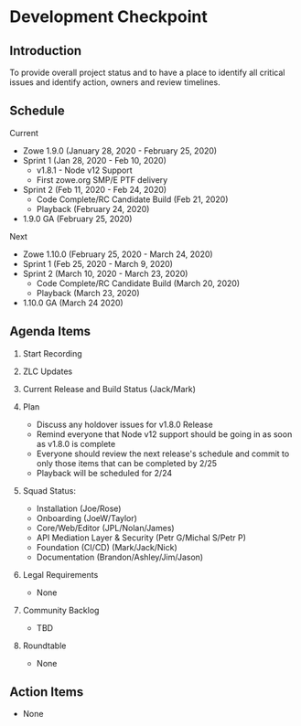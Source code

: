# Development Checkpoint

Introduction
------------
To provide overall project status and to have a place to identify all critical issues and identify action, owners and review timelines.

Schedule
--------

Current
- Zowe 1.9.0 (January 28, 2020 - February 25, 2020)
- Sprint 1 (Jan 28, 2020 - Feb 10, 2020)
    - v1.8.1 - Node v12 Support
    - First zowe.org SMP/E PTF delivery
- Sprint 2 (Feb 11, 2020 - Feb 24, 2020)
    - Code Complete/RC Candidate Build (Feb 21, 2020)
    - Playback (February 24, 2020)
- 1.9.0 GA (February 25, 2020)

Next
- Zowe 1.10.0 (February 25, 2020 - March 24, 2020)
- Sprint 1 (Feb 25, 2020 - March 9, 2020)
- Sprint 2 (March 10, 2020 - March 23, 2020)
    - Code Complete/RC Candidate Build (March 20, 2020)
    - Playback (March 23, 2020)
- 1.10.0 GA (March 24 2020)

Agenda Items
------------
1. Start Recording
2. ZLC Updates
3. Current Release and Build Status (Jack/Mark)
4. Plan
     - Discuss any holdover issues for v1.8.0 Release
     - Remind everyone that Node v12 support should be going in as soon as v1.8.0 is complete
     - Everyone should review the next release's schedule and commit to only those items that can be completed by 2/25
     - Playback will be scheduled for 2/24
5. Squad Status:
    - Installation (Joe/Rose)
    - Onboarding (JoeW/Taylor)
    - Core/Web/Editor (JPL/Nolan/James)
    - API Mediation Layer & Security (Petr G/Michal S/Petr P)
    - Foundation (CI/CD) (Mark/Jack/Nick)
    - Documentation (Brandon/Ashley/Jim/Jason)

6. Legal Requirements
    - None

7. Community Backlog
    - TBD
8. Roundtable
    - None

Action Items
------------
- None
